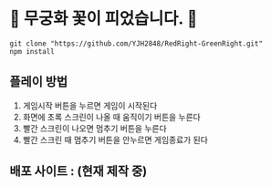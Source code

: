  # 🌺 무궁화 꽃이 피었습니다. 🌺

` git clone "https://github.com/YJH2848/RedRight-GreenRight.git" ` <br />
` npm install `

## 플레이 방법  
1. 게임시작 버튼을 누르면 게임이 시작된다
2. 화면에 초록 스크린이 나올 때 움직이기 버튼을 누른다
3. 빨간 스크린이 나오면 멈추기 버튼을 누른다
4. 빨간 스크린 때 멈추기 버튼을 안누르면 게임종료가 된다

## 배포 사이트 : (현재 제작 중)
